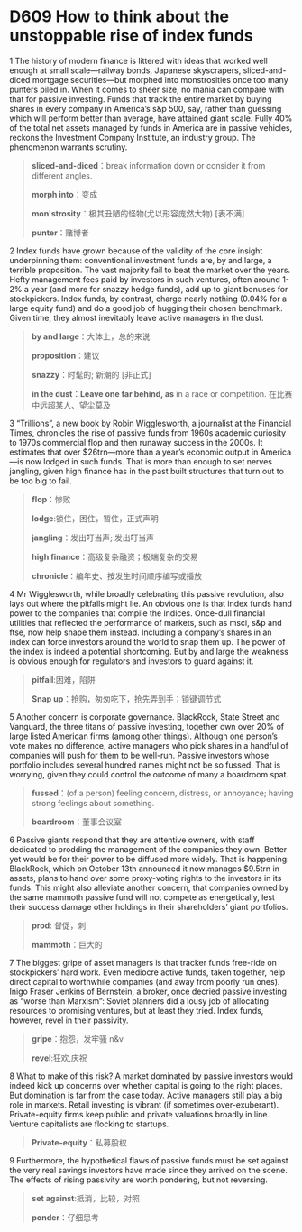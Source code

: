 # D609 How to think about the unstoppable rise of index funds
1 The history of modern finance is littered with ideas that worked well enough at small scale—railway bonds, Japanese skyscrapers, sliced-and-diced mortgage securities—but morphed into monstrosities once too many punters piled in. When it comes to sheer size, no mania can compare with that for passive investing. Funds that track the entire market by buying shares in every company in America’s s&p 500, say, rather than guessing which will perform better than average, have attained giant scale. Fully 40% of the total net assets managed by funds in America are in passive vehicles, reckons the Investment Company Institute, an industry group. The phenomenon warrants scrutiny.

> **sliced-and-diced**：break information down or consider it from different angles.
>
> **morph into**：变成
>
> **mon'strosity**：极其丑陋的怪物(尤以形容庞然大物) [表不满]
>
> **punter**：赌博者
>

2 Index funds have grown because of the validity of the core insight underpinning them: conventional investment funds are, by and large, a terrible proposition. The vast majority fail to beat the market over the years. Hefty management fees paid by investors in such ventures, often around 1-2% a year (and more for snazzy hedge funds), add up to giant bonuses for stockpickers. Index funds, by contrast, charge nearly nothing (0.04% for a large equity fund) and do a good job of hugging their chosen benchmark. Given time, they almost inevitably leave active managers in the dust.

> **by and large**：大体上，总的来说
>
> **proposition**：建议
>
> **snazzy**：时髦的; 新潮的 [非正式]
>
> **in the dust**：**Leave one far behind, as** in a race or competition. 在比赛中远超某人、望尘莫及
>

3 “Trillions”, a new book by Robin Wigglesworth, a journalist at the Financial Times, chronicles the rise of passive funds from 1960s academic curiosity to 1970s commercial flop and then runaway success in the 2000s. It estimates that over $26trn—more than a year’s economic output in America—is now lodged in such funds. That is more than enough to set nerves jangling, given high finance has in the past built structures that turn out to be too big to fail.

> **flop**：惨败
>
> **lodge**:锁住，困住，暂住，正式声明
>
> **jangling**：发出叮当声; 发出叮当声
>
> **high finance**：高级复杂融资；极端复杂的交易
>
> **chronicle**：编年史、按发生时间顺序编写或播放
>

4 Mr Wigglesworth, while broadly celebrating this passive revolution, also lays out where the pitfalls might lie. An obvious one is that index funds hand power to the companies that compile the indices. Once-dull financial utilities that reflected the performance of markets, such as msci, s&p and ftse, now help shape them instead. Including a company’s shares in an index can force investors around the world to snap them up. The power of the index is indeed a potential shortcoming. But by and large the weakness is obvious enough for regulators and investors to guard against it.

> **pitfall**:困难，陷阱
>
> **Snap up**：抢购，匆匆吃下，抢先弄到手；锁键调节式
>

5 Another concern is corporate governance. BlackRock, State Street and Vanguard, the three titans of passive investing, together own over 20% of large listed American firms (among other things). Although one person’s vote makes no difference, active managers who pick shares in a handful of companies will push for them to be well-run. Passive investors whose portfolio includes several hundred names might not be so fussed. That is worrying, given they could control the outcome of many a boardroom spat.

> **fussed**：(of a person) feeling concern, distress, or annoyance; having strong feelings about something.
>
> **boardroom**：董事会议室
>

6 Passive giants respond that they are attentive owners, with staff dedicated to prodding the management of the companies they own. Better yet would be for their power to be diffused more widely. That is happening: BlackRock, which on October 13th announced it now manages $9.5trn in assets, plans to hand over some proxy-voting rights to the investors in its funds. This might also alleviate another concern, that companies owned by the same mammoth passive fund will not compete as energetically, lest their success damage other holdings in their shareholders’ giant portfolios.

> **prod**: 督促，刺
>
> **mammoth**：巨大的
>

7 The biggest gripe of asset managers is that tracker funds free-ride on stockpickers’ hard work. Even mediocre active funds, taken together, help direct capital to worthwhile companies (and away from poorly run ones). Inigo Fraser Jenkins of Bernstein, a broker, once decried passive investing as “worse than Marxism”: Soviet planners did a lousy job of allocating resources to promising ventures, but at least they tried. Index funds, however, revel in their passivity.

> **gripe**：抱怨，发牢骚 n&v
>
> **revel**:狂欢,庆祝
>

8 What to make of this risk? A market dominated by passive investors would indeed kick up concerns over whether capital is going to the right places. But domination is far from the case today. Active managers still play a big role in markets. Retail investing is vibrant (if sometimes over-exuberant). Private-equity firms keep public and private valuations broadly in line. Venture capitalists are flocking to startups.

> **Private-equity**：私募股权
>

9 Furthermore, the hypothetical flaws of passive funds must be set against the very real savings investors have made since they arrived on the scene. The effects of rising passivity are worth pondering, but not reversing.

> **set against**:抵消，比较，对照
>
> **ponder**：仔细思考
>

